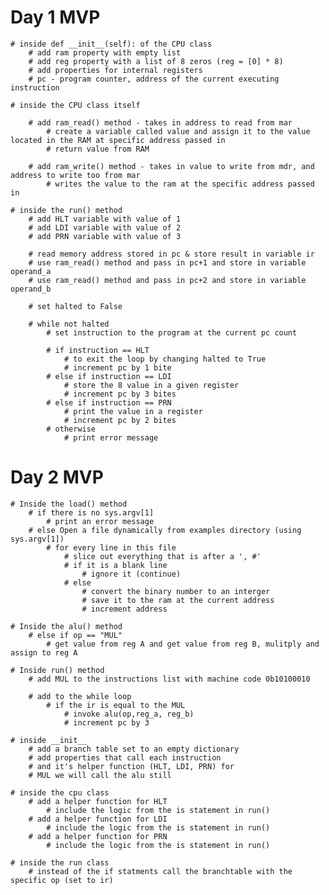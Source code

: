# Day 1 MVP

    # inside def __init__(self): of the CPU class
        # add ram property with empty list
        # add reg property with a list of 8 zeros (reg = [0] * 8)
        # add properties for internal registers
        # pc - program counter, address of the current executing instruction

    # inside the CPU class itself

        # add ram_read() method - takes in address to read from mar
            # create a variable called value and assign it to the value located in the RAM at specific address passed in
            # return value from RAM

        # add ram_write() method - takes in value to write from mdr, and address to write too from mar
            # writes the value to the ram at the specific address passed in

    # inside the run() method
        # add HLT variable with value of 1
        # add LDI variable with value of 2
        # add PRN variable with value of 3

        # read memory address stored in pc & store result in variable ir
        # use ram_read() method and pass in pc+1 and store in variable operand_a
        # use ram_read() method and pass in pc+2 and store in variable operand_b
        
        # set halted to False

        # while not halted
            # set instruction to the program at the current pc count

            # if instruction == HLT 
                # to exit the loop by changing halted to True
                # increment pc by 1 bite
            # else if instruction == LDI
                # store the 8 value in a given register
                # increment pc by 3 bites
            # else if instruction == PRN
                # print the value in a register
                # increment pc by 2 bites
            # otherwise
                # print error message

# Day 2 MVP
   
    # Inside the load() method
        # if there is no sys.argv[1]
            # print an error message
        # else Open a file dynamically from examples directory (using sys.argv[1])
            # for every line in this file
                # slice out everything that is after a ', #'
                # if it is a blank line 
                    # ignore it (continue)
                # else 
                    # convert the binary number to an interger
                    # save it to the ram at the current address
                    # increment address

    # Inside the alu() method
        # else if op == "MUL"
            # get value from reg A and get value from reg B, mulitply and assign to reg A
    
    # Inside run() method
        # add MUL to the instructions list with machine code 0b10100010

        # add to the while loop
            # if the ir is equal to the MUL
                # invoke alu(op,reg_a, reg_b)
                # increment pc by 3
    
    # inside __init__
        # add a branch table set to an empty dictionary
        # add properties that call each instruction 
        # and it's helper function (HLT, LDI, PRN) for
        # MUL we will call the alu still

    # inside the cpu class
        # add a helper function for HLT
            # include the logic from the is statement in run()
        # add a helper function for LDI
            # include the logic from the is statement in run()
        # add a helper function for PRN
            # include the logic from the is statement in run()

    # inside the run class
        # instead of the if statments call the branchtable with the specific op (set to ir)
        



    
        